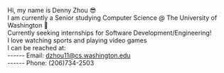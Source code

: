 Hi, my name is Denny Zhou 😎  
I am currently a Senior studying Computer Science @ The University of Washington 🐶  
Currently seeking internships for Software Development/Engineering!  
I love watching sports and playing video games  
I can be reached at:  
------ Email: dzhou11@cs.washington.edu  
------ Phone: (206)734-2503
